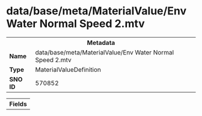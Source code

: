 <h1>data/base/meta/MaterialValue/Env Water Normal Speed 2.mtv</h1><table><tr><th colspan="100%">Metadata</th></tr><tr><td><b>Name</b></td><td>data/base/meta/MaterialValue/Env Water Normal Speed 2.mtv</td></tr><tr><td><b>Type</b></td><td>MaterialValueDefinition</td></tr><tr><td><b>SNO ID</b></td><td>570852</td></tr></table>

<table><tr><th colspan="100%">Fields</th></tr></table>

